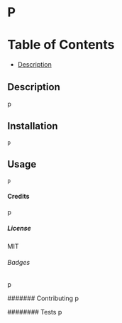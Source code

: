 
  # P


 # Table of Contents
  * [Description](#description)

  ## Description
  p

  ## Installation
  ```
  p
  ```

  ## Usage
  ```
  p
  ```

  #### Credits
  p

  ##### License
  MIT

  ###### Badges
  p

  ####### Contributing
  p

  ######## Tests
  p

